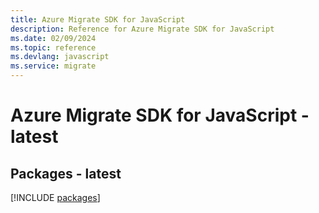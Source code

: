 ```yaml
---
title: Azure Migrate SDK for JavaScript
description: Reference for Azure Migrate SDK for JavaScript
ms.date: 02/09/2024
ms.topic: reference
ms.devlang: javascript
ms.service: migrate
---
```

# Azure Migrate SDK for JavaScript - latest
## Packages - latest
[!INCLUDE [packages](migrate-index.md)]